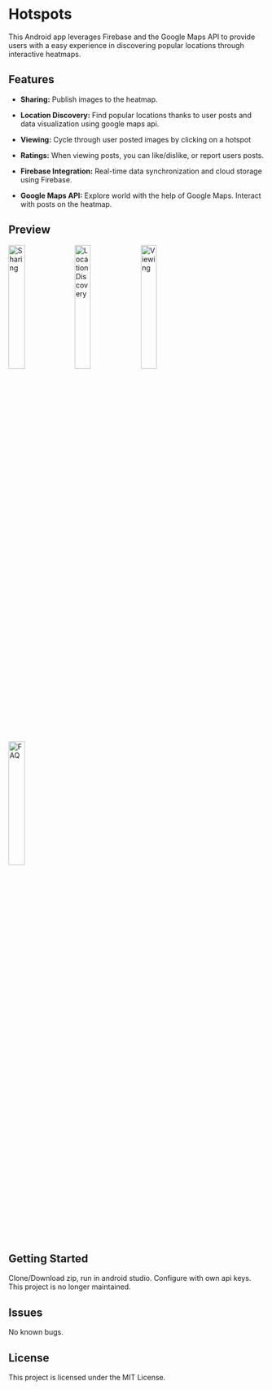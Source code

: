 # Hotspots

This Android app leverages Firebase and the Google Maps API to provide users with a easy experience in discovering popular locations through interactive heatmaps. 

## Features

- **Sharing:** Publish images to the heatmap.

- **Location Discovery:** Find popular locations thanks to user posts and data visualization using google maps api.

- **Viewing:** Cycle through user posted images by clicking on a hotspot

- **Ratings:** When viewing posts, you can like/dislike, or report users posts.

- **Firebase Integration:**  Real-time data synchronization and cloud storage using Firebase.
  
- **Google Maps API:** Explore world with the help of Google Maps. Interact with posts on the heatmap.

## Preview
<img src="https://github.com/lhunter3/hotspot-android-app/assets/80433013/06200569-eabf-411d-b6e9-a04a6d9508ad" alt="Sharing" width="25%">
<img src="https://github.com/lhunter3/hotspot-android-app/assets/80433013/23c24600-e809-4fc0-8d49-a4fa3f1daef1" alt="Location Discovery" width="25%">
<img src="https://github.com/lhunter3/hotspot-android-app/assets/80433013/d696d57e-7b86-48c9-9244-48df99f41cdb" alt="Viewing" width="25%">
<img src="https://github.com/lhunter3/hotspot-android-app/assets/80433013/8289b2bc-d85f-479f-9c83-3dda39d95841" alt="FAQ" width="25%">

## Getting Started

Clone/Download zip, run in android studio.  Configure with own api keys. This project is no longer maintained. 

## Issues
No known bugs.

## License
This project is licensed under the MIT License. 
